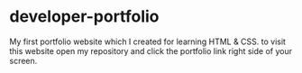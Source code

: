# developer-portfolio
My first portfolio website which I created for learning HTML & CSS.
to visit this website open my repository and click the portfolio link right side of your screen.
